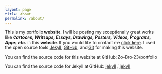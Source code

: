 ```yaml
---
layout: page
title: About
permalink: /about/
---
```


This is my portfolio **website**. I will be posting my exceptionally great works like ***Cartoons, Writeups, Essays, Drawings, Posters, Videos, Programs, Apps, etc.*** in this **website**. If you would like to contact me [click here](http://localhost:4000/portfolio/contact/ "That's right, click here"). I used the open source tools [Jekyll](https://jekyllrb.com "The open source tool for easily creating websites"), [GitHub](https://github.com "The open source tool for collaborating over projects"), and [Git](https://git-scm.com "The open source tool for keeping versions of a project") for making this website.

You can find the source code for this website at GitHub:
[Zo-Bro-23/portfolio](https://github.com/Zo-Bro-23 "That's the GitHub page for this website")

You can find the source code for Jekyll at GitHub:
[jekyll](jekyll-organization) / [jekyll](https://github.com/jekyll/jekyll)
